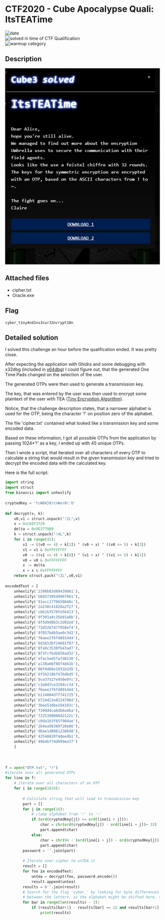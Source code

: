 # CTF2020 - Cube Apocalypse Quali: ItsTEATime

![date](https://img.shields.io/badge/date-20.10.2020-brightgreen.svg)  
![solved in time of CTF Qualification](https://img.shields.io/badge/solved-in%20time%20of%20CTF%20%20Qualification-brightgreen.svg)  
![warmup category](https://img.shields.io/badge/category-warmup-lightgrey.svg)

## Description
![desc](desc.png)

## Attached files
- cipher.txt
- Oracle.exe

## Flag
```
cyber_t1ny4nd1ns3cur33ncrypt10n
```

## Detailed solution
I solved this challenge an hour before the qualification ended. It was pretty close.

After expecting the application with Ghidra and some debugging with x32dbg (included in [x64dbg](https://x64dbg.com/#start)) I could figure out, that the generated One Time Pads changed on the selection of the user.

The generated OTPs were then used to generate a transmission key.

The key, that was entered by the user was then used to encrypt some plaintext of the user with TEA ([Tiny Encryption Algorithm](https://de.wikipedia.org/wiki/Tiny_Encryption_Algorithm)).

Notice, that the challenge description states, that a narrower alphabet is used for the OTP, being the character '!' on position zero of the alphabet.



The file 'cipher.txt' contained what looked like a transmission key and some encoded data.

Based on these information, I got all possible OTPs from the application by passing 1024*'!' as a key, I ended up with 45 unique OTPs.

Then I wrote a script, that iterated over all characters of every OTP to calculate a string that would result in the given transmission key and tried to decrypt the encoded data with the calculated key.

Here is the full script:

```python
import string
import struct
from binascii import unhexlify

cryptedKey = 'tcW6K}8)tnWxr0\'O'

def decrypt(v, k):
    v0,v1 = struct.unpack("!2L",v)
    x = 0xC6EF3720
    delta = 0x9E3779B9
    k = struct.unpack("!4L",k)
    for i in range(32):
        v1 -= ((v0 << 4) + k[2]) ^ (v0 + x) ^ ((v0 >> 5) + k[3])
        v1 = v1 & 0xFFFFFFFF
        v0 -= ((v1 << 4) + k[0]) ^ (v1 + x) ^ ((v1 >> 5) + k[1])
        v0 = v0 & 0xFFFFFFFF
        x -= delta
        x = x & 0xFFFFFFFF
    return struct.pack("!2L",v0,v1)

encodedText = [
    unhexlify('2398b83d89439861'),
    unhexlify('b0d37395d996f061'),
    unhexlify('91ecc1776650648c'),
    unhexlify('2a230c41828a2f27'),
    unhexlify('cbb1b3570fe5b413'),
    unhexlify('9f301a4c35b01e8b'),
    unhexlify('0f5d9d083c2d92e8'),
    unhexlify('73d3267477058ef4'),
    unhexlify('4f857bdb5ae0c3d2'),
    unhexlify('f6aee2f6f48914d4'),
    unhexlify('8d1653bf24601f87'),
    unhexlify('8fa9c3538fb43ad7'),
    unhexlify('8f3fcfbdb858ad32'),
    unhexlify('efac5ed5fa7d8130'),
    unhexlify('a130a66f88f4d41b'),
    unhexlify('06f4d66e1931b2d5'),
    unhexlify('8f59210bf47bdbd5'),
    unhexlify('9ce37527e950e9fc'),
    unhexlify('c3a0d7ce3294cc34'),
    unhexlify('f6aee2f6f48914d4'),
    unhexlify('b114004d7f741725'),
    unhexlify('b724d22e8224796d'),
    unhexlify('3bee53dbe104103c'),
    unhexlify('f399d4ca6db6a4ba'),
    unhexlify('f225398008d2122c'),
    unhexlify('c0da1b3f65f904ae'),
    unhexlify('2b4ea98389f28e86'),
    unhexlify('d6ae1d8061238648'),
    unhexlify('42548820f4deedb1'),
    unhexlify('49b4bf74d999ee37')
    ]



f = open("OTP.txt", "r")
#iterate over all generated OTPs
for line in f:
    # iterate over all characters of an OTP
    for i in range(1024):

        # Calculate string that will lead to transmission key
        part = []
        for j in range(16):
            # clamp alphabet from '!' to '~'
            if (ord(cryptedKey[j]) >= ord(line[i + j])):
                char = chr(ord(cryptedKey[j]) - ord(line[i + j])+ 33)
                part.append(char)
            else:
                char = chr(94 - (ord(line[i + j]) - ord(cryptedKey[j]))+33)
                part.append(char)
        password = ''.join(part)

        # Iterate over cipher to unTEA it
        result = []
        for foo in encodedText:
            untea = decrypt(foo, password.encode())
            result.append(untea)
        results = b''.join(result)
        # Search for the flag 'cyber_' by looking for byte differences
        # between the letters, as the alphabet might be shifted here, too
        for bar in range(len(results) - 3):
            if (results[bar+1] - results[bar] == 22 and results[bar+1] - results[bar+2] == 23 and results[bar+3] - results[bar+2] == 3):
                print(results)
      
```

